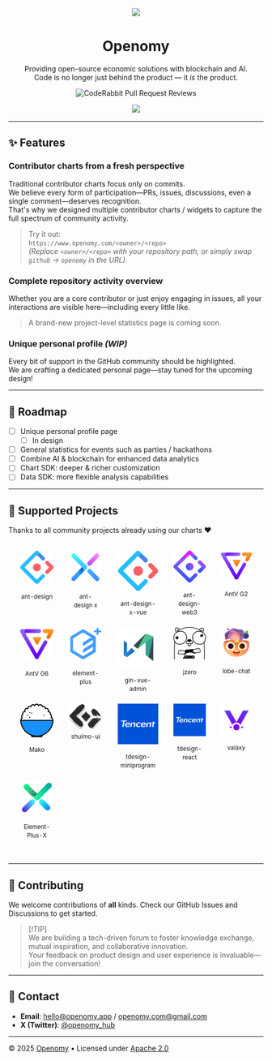 <div align="center"><a name="readme-top"></a>
  
[![][image-banner]][homepage-link]

# Openomy

Providing open-source economic solutions with blockchain and AI.  
Code is no longer just behind the product — it *is* the product.

![CodeRabbit Pull Request Reviews](https://img.shields.io/coderabbit/prs/github/openomy/openomy?utm_source=oss&utm_medium=github&utm_campaign=openomy%2Fopenomy&labelColor=171717&color=FF570A&link=https%3A%2F%2Fcoderabbit.ai&label=CodeRabbit+Reviews)

[![][vision-banner]][homepage-link]

</div>

---

## ✨ Features

### Contributor charts from a fresh perspective
Traditional contributor charts focus only on commits.  
We believe every form of participation—PRs, issues, discussions, even a single comment—deserves recognition.  
That's why we designed multiple contributor charts / widgets to capture the full spectrum of community activity.

> Try it out:  
> `https://www.openomy.com/<owner>/<repo>`  
> *(Replace `<owner>/<repo>` with your repository path, or simply swap `github` → `openomy` in the URL).*

### Complete repository activity overview
Whether you are a core contributor or just enjoy engaging in issues, all your interactions are visible here—including every little like.  

> A brand-new project-level statistics page is coming soon.

### Unique personal profile *(WIP)*
Every bit of support in the GitHub community should be highlighted.  
We are crafting a dedicated personal page—stay tuned for the upcoming design!

---

## 🚧 Roadmap

- [ ] Unique personal profile page  
  - [ ] In design  
- [ ] General statistics for events such as parties / hackathons
- [ ] Combine AI & blockchain for enhanced data analytics
- [ ] Chart SDK: deeper & richer customization  
- [ ] Data SDK: more flexible analysis capabilities 

---

## 🤝 Supported Projects

Thanks to all community projects already using our charts ❤

<div align="center">
  <table border="0" cellpadding="0" cellspacing="16" style="border-collapse: separate; border-spacing: 16px; margin: auto;">
    <tbody>
      <tr>
        <td align="center" valign="top" style="width: 140px; height: 130px;">
          <a href="https://github.com/ant-design/ant-design" title="Ant Design" style="text-decoration: none; color: inherit;">
            <img src="./apps/web/public/images/antd-logo.png" width="80" alt="Ant Design" style="margin-bottom: 12px;" />
            <br/>
            <small>ant-design</small>
          </a>
        </td>
        <td align="center" valign="top" style="width: 140px; height: 130px;">
          <a href="https://github.com/ant-design/x" title="Ant Design X" style="text-decoration: none; color: inherit;">
            <img src="./apps/web/public/images/ant-design-x-logo.svg" width="80" alt="Ant Design X" style="margin-bottom: 12px;" />
            <br/>
            <small>ant-design&nbsp;x</small>
          </a>
        </td>
        <td align="center" valign="top" style="width: 140px; height: 130px;">
          <a href="https://github.com/wzc520pyfm/ant-design-x-vue" title="Ant Design X Vue" style="text-decoration: none; color: inherit;">
            <img src="./apps/web/public/images/antd-logo.png" width="80" alt="Ant Design X Vue (fallback)" style="margin-bottom: 12px;" />
            <br/>
            <small>ant-design-x-vue</small>
          </a>
        </td>
        <td align="center" valign="top" style="width: 140px; height: 130px;">
          <a href="https://github.com/ant-design/ant-design-web3" title="Ant Design Web3" style="text-decoration: none; color: inherit;">
            <img src="./apps/web/public/images/ant-design-web3-logo.svg" width="80" alt="Ant Design Web3" style="margin-bottom: 12px;" />
            <br/>
            <small>ant-design-web3</small>
          </a>
        </td>
        <td align="center" valign="top" style="width: 140px; height: 130px;">
          <a href="https://github.com/antvis/G2" title="AntV G2" style="text-decoration: none; color: inherit;">
            <img src="./apps/web/public/images/antvis-logo.png" width="80" alt="AntV G2" style="margin-bottom: 12px;" />
            <br/>
            <small>AntV&nbsp;G2</small>
          </a>
        </td>
      </tr>
      <tr>
        <td align="center" valign="top" style="width: 140px; height: 130px;">
          <a href="https://github.com/antvis/G6" title="AntV G6" style="text-decoration: none; color: inherit;">
            <img src="./apps/web/public/images/antvis-logo.png" width="80" alt="AntV G6" style="margin-bottom: 12px;" />
            <br/>
            <small>AntV&nbsp;G6</small>
          </a>
        </td>
        <td align="center" valign="top" style="width: 140px; height: 130px;">
          <a href="https://github.com/element-plus/element-plus" title="Element Plus" style="text-decoration: none; color: inherit;">
            <img src="./apps/web/public/images/element-plus-logo.png" width="80" alt="Element Plus" style="margin-bottom: 12px;" />
            <br/>
            <small>element-plus</small>
          </a>
        </td>
        <td align="center" valign="top" style="width: 140px; height: 130px;">
          <a href="https://github.com/flipped-aurora/gin-vue-admin" title="Gin Vue Admin" style="text-decoration: none; color: inherit;">
            <img src="./apps/web/public/images/gin-vue-admin-logo.png" width="80" alt="Gin Vue Admin" style="margin-bottom: 12px;" />
            <br/>
            <small>gin-vue-admin</small>
          </a>
        </td>
        <td align="center" valign="top" style="width: 140px; height: 130px;">
          <a href="https://github.com/jzero-io/jzero" title="JZero" style="text-decoration: none; color: inherit;">
            <img src="./apps/web/public/images/jzero.png" width="80" alt="JZero" style="margin-bottom: 12px;" />
            <br/>
            <small>jzero</small>
          </a>
        </td>
        <td align="center" valign="top" style="width: 140px; height: 130px;">
          <a href="https://github.com/lobehub/lobe-chat" title="Lobe Chat" style="text-decoration: none; color: inherit;">
            <img src="./apps/web/public/images/lobe-logo.png" width="80" alt="Lobe Chat" style="margin-bottom: 12px;" />
            <br/>
            <small>lobe-chat</small>
          </a>
        </td>
      </tr>
      <tr>
        <td align="center" valign="top" style="width: 140px; height: 130px;">
          <a href="https://github.com/umijs/mako" title="Mako" style="text-decoration: none; color: inherit;">
            <img src="./apps/web/public/images/mako.png" width="80" alt="Mako" style="margin-bottom: 12px;" />
            <br/>
            <small>Mako</small>
          </a>
        </td>
        <td align="center" valign="top" style="width: 140px; height: 130px;">
          <a href="https://github.com/shuimo-design/shuimo-ui" title="Shuimo UI" style="text-decoration: none; color: inherit;">
            <img src="./apps/web/public/images/shuimo-ui-logo.svg" width="80" alt="Shuimo UI" />
            <br/>
            <small>shuimo-ui</small>
          </a>
        </td>
        <td align="center" valign="top" style="width: 140px; height: 130px;">
          <a href="https://github.com/Tencent/tdesign-miniprogram" title="TDesign MiniProgram" style="text-decoration: none; color: inherit;">
            <img src="./apps/web/public/images/tencent.png" width="80" alt="TDesign MiniProgram" style="margin-bottom: 12px;" />
            <br/>
            <small>tdesign-miniprogram</small>
          </a>
        </td>
        <td align="center" valign="top" style="width: 140px; height: 130px;">
          <a href="https://github.com/Tencent/tdesign-react" title="TDesign React" style="text-decoration: none; color: inherit;">
            <img src="./apps/web/public/images/tencent.png" width="80" alt="TDesign React" style="margin-bottom: 12px;" />
            <br/>
            <small>tdesign-react</small>
          </a>
        </td>
        <td align="center" valign="top" style="width: 140px; height: 130px;">
          <a href="https://github.com/YunYouJun/valaxy" title="Valaxy" style="text-decoration: none; color: inherit;">
            <img src="./apps/web/public/images/valaxy-logo.svg" width="80" alt="Valaxy" style="margin-bottom: 12px;" />
            <br/>
            <small>valaxy</small>
          </a>
        </td>
      </tr>
      <tr>
        <td align="center" valign="top" style="width: 140px; height: 130px;">
          <a href="https://github.com/element-plus-x/Element-Plus-X" title="Element-Plus-X" style="text-decoration: none; color: inherit;">
            <img src="./apps/web/public/images/vue-element-plus-x.png" width="80" alt="Element-Plus-X" style="margin-bottom: 12px;" />
            <br/>
            <small>Element-Plus-X</small>
          </a>
        </td>
      </tr>
    </tbody>
  </table>
</div>

---

## 🙌 Contributing

We welcome contributions of **all** kinds.
Check our GitHub Issues and Discussions to get started.

> \[!TIP]  
> We are building a tech-driven forum to foster knowledge exchange, mutual inspiration, and collaborative innovation.  
> Your feedback on product design and user experience is invaluable—join the conversation!

---

## 📮 Contact

- **Email**: <hello@openomy.app> / <openomy.com@gmail.com>
- **X (Twitter)**: [@openomy_hub](https://x.com/openomy_hub)

---

© 2025 [Openomy][profile-link] • Licensed under [Apache 2.0](./LICENSE)

[homepage-link]: https://www.openomy.com/
[image-banner]: https://github.com/user-attachments/assets/5808d60d-74ab-4a7c-a7bd-653eca48b392
[widget-banner]: https://github.com/user-attachments/assets/a757ed9f-a4b3-4b88-a3cd-03979311556f

[vision-banner]: https://github.com/user-attachments/assets/a47fc0a7-de76-41b1-83d9-ec935fba050d
[activites-showcase]: https://github.com/user-attachments/assets/add43daf-bc05-4106-9ecd-27780675e814
[ant-design-openomy]: https://www.openomy.com/github/ant-design/ant-design

[profile-link]: https://github.com/openomy
